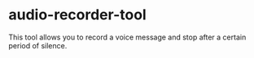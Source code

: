 # audio-recorder-tool
This tool allows you to record a voice message and stop after a certain period of silence.
